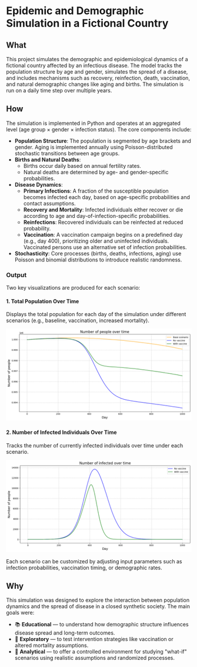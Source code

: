 # Epidemic and Demographic Simulation in a Fictional Country

## What

This project simulates the demographic and epidemiological dynamics of a fictional country affected by an infectious disease. The model tracks the population structure by age and gender, simulates the spread of a disease, and includes mechanisms such as recovery, reinfection, death, vaccination, and natural demographic changes like aging and births. The simulation is run on a daily time step over multiple years.

## How

The simulation is implemented in Python and operates at an aggregated level (age group × gender × infection status). The core components include:

- **Population Structure**: The population is segmented by age brackets and gender. Aging is implemented annually using Poisson-distributed stochastic transitions between age groups.
- **Births and Natural Deaths**: 
  - Births occur daily based on annual fertility rates.
  - Natural deaths are determined by age- and gender-specific probabilities.
- **Disease Dynamics**:
  - **Primary Infections**: A fraction of the susceptible population becomes infected each day, based on age-specific probabilities and contact assumptions.
  - **Recovery and Mortality**: Infected individuals either recover or die according to age and day-of-infection-specific probabilities.
  - **Reinfections**: Recovered individuals can be reinfected at reduced probability.
  - **Vaccination**: A vaccination campaign begins on a predefined day (e.g., day 400), prioritizing older and uninfected individuals. Vaccinated persons use an alternative set of infection probabilities.
- **Stochasticity**: Core processes (births, deaths, infections, aging) use Poisson and binomial distributions to introduce realistic randomness.

### Output

Two key visualizations are produced for each scenario:

#### 1. Total Population Over Time

Displays the total population for each day of the simulation under different scenarios (e.g., baseline, vaccination, increased mortality).

![Population Over Time](resources/population.png)

#### 2. Number of Infected Individuals Over Time

Tracks the number of currently infected individuals over time under each scenario.

![Infections Over Time](resources/disease.png)

Each scenario can be customized by adjusting input parameters such as infection probabilities, vaccination timing, or demographic rates.

## Why

This simulation was designed to explore the interaction between population dynamics and the spread of disease in a closed synthetic society. The main goals were:

- 📚 **Educational** — to understand how demographic structure influences disease spread and long-term outcomes.
- 🔬 **Exploratory** — to test intervention strategies like vaccination or altered mortality assumptions.
- 🧪 **Analytical** — to offer a controlled environment for studying "what-if" scenarios using realistic assumptions and randomized processes.

